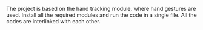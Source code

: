 The project is based on the hand tracking module, where hand gestures are used.
Install all the required modules and run the code in a single file.
All the codes are interlinked with each other.
